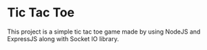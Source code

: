 # Tic Tac Toe
This project is a simple tic tac toe game made by using NodeJS and ExpressJS along with Socket IO library.
